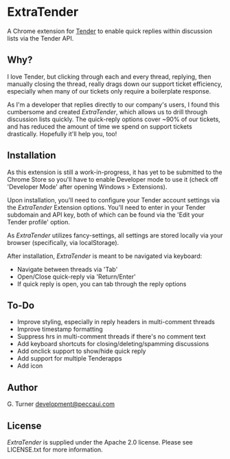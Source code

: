 ExtraTender
================================

A Chrome extension for [Tender](http://tenderapp.com) to enable quick replies within discussion lists via the Tender API.

Why?
----

I love Tender, but clicking through each and every thread, replying, then manually closing the thread, really drags down our support ticket efficiency, especially when many of our tickets only require a boilerplate response. 

As I'm a developer that replies directly to our company's users, I found this cumbersome and created *ExtraTender*, which allows us to drill through discussion lists quickly. The quick-reply options cover ~90% of our tickets, and has reduced the amount of time we spend on support tickets drastically. Hopefully it'll help you, too!


Installation
------------

As this extension is still a work-in-progress, it has yet to be submitted to the Chrome Store so you'll have to enable Developer mode to use it (check off 'Developer Mode' after opening Windows > Extensions).

Upon installation, you'll need to configure your Tender account settings via the *ExtraTender* Extension options. You'll need to enter in your Tender subdomain and API key, both of which can be found via the 'Edit your Tender profile' option.

As *ExtraTender* utilizes fancy-settings, all settings are stored locally via your browser (specifically, via localStorage).

After installation, *ExtraTender* is meant to be navigated via keyboard:

- Navigate between threads via 'Tab'
- Open/Close quick-reply via 'Return/Enter'
- If quick reply is open, you can tab through the reply options

To-Do
-----

- Improve styling, especially in reply headers in multi-comment threads
- Improve timestamp formatting
- Suppress hrs in multi-comment threads if there's no comment text
- Add keyboard shortcuts for closing/deleting/spamming discussions
- Add onclick support to show/hide quick reply
- Add support for multiple Tenderapps
- Add icon

Author
------
G. Turner
development@peccaui.com

License
-------

*ExtraTender* is supplied under the Apache 2.0 license. Please see LICENSE.txt for more information.

